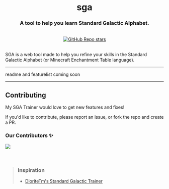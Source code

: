 <div align="center">
  <h1 align="center"><strong>sga</strong></h1>
  <h3>A tool to help you learn Standard Galactic Alphabet.</h3>
</div>

<br/>

<div align="center">
  <a href="https://github.com/orn8/sga/stargazers"><img alt="GitHub Repo stars" src="https://img.shields.io/github/stars/orn8/sga?style=for-the-badge"></a>
</div>

<br/>

SGA is a web tool made to help you refine your skills in the Standard Galactic Alphabet (or Minecraft Enchantment Table language).

---

readme and featurelist coming soon

---

## Contributing

My SGA Trainer would love to get new features and fixes!

If you'd like to contribute, please report an issue, or fork the repo and create a PR.

### Our Contributors ✨

<a href="https://github.com/orn8/tinfoil/graphs/contributors">
  <img src="https://contrib.rocks/image?repo=orn8/tinfoil" />
</a>

<br/>
<br/>
<br/>

<blockquote>
<h3>Inspiration</h3>

- [DioriteTm's Standard Galactic Trainer](https://www.dioritetm.xyz/sga)
</blockquote>
